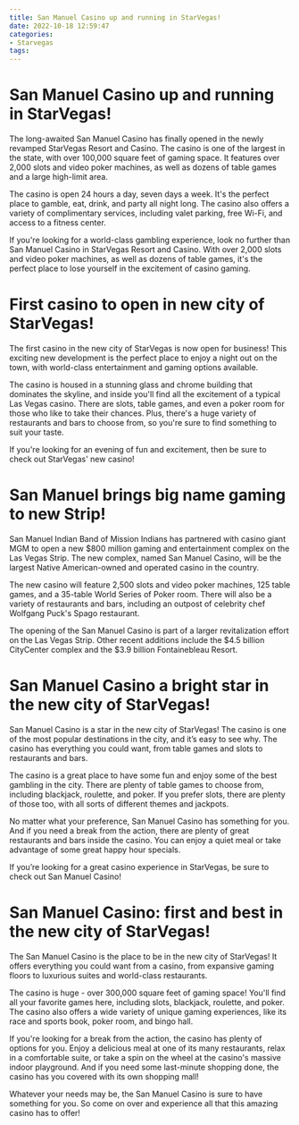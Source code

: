 ```yaml
---
title: San Manuel Casino up and running in StarVegas!
date: 2022-10-18 12:59:47
categories:
- Starvegas
tags:
---
```



#  San Manuel Casino up and running in StarVegas!

The long-awaited San Manuel Casino has finally opened in the newly revamped StarVegas Resort and Casino. The casino is one of the largest in the state, with over 100,000 square feet of gaming space. It features over 2,000 slots and video poker machines, as well as dozens of table games and a large high-limit area.

The casino is open 24 hours a day, seven days a week. It's the perfect place to gamble, eat, drink, and party all night long. The casino also offers a variety of complimentary services, including valet parking, free Wi-Fi, and access to a fitness center.

If you're looking for a world-class gambling experience, look no further than San Manuel Casino in StarVegas Resort and Casino. With over 2,000 slots and video poker machines, as well as dozens of table games, it's the perfect place to lose yourself in the excitement of casino gaming.

#  First casino to open in new city of StarVegas!

The first casino in the new city of StarVegas is now open for business! This exciting new development is the perfect place to enjoy a night out on the town, with world-class entertainment and gaming options available.

The casino is housed in a stunning glass and chrome building that dominates the skyline, and inside you'll find all the excitement of a typical Las Vegas casino. There are slots, table games, and even a poker room for those who like to take their chances. Plus, there's a huge variety of restaurants and bars to choose from, so you're sure to find something to suit your taste.

If you're looking for an evening of fun and excitement, then be sure to check out StarVegas' new casino!

#  San Manuel brings big name gaming to new Strip!

San Manuel Indian Band of Mission Indians has partnered with casino giant MGM to open a new $800 million gaming and entertainment complex on the Las Vegas Strip. The new complex, named San Manuel Casino, will be the largest Native American-owned and operated casino in the country.

The new casino will feature 2,500 slots and video poker machines, 125 table games, and a 35-table World Series of Poker room. There will also be a variety of restaurants and bars, including an outpost of celebrity chef Wolfgang Puck's Spago restaurant.

The opening of the San Manuel Casino is part of a larger revitalization effort on the Las Vegas Strip. Other recent additions include the $4.5 billion CityCenter complex and the $3.9 billion Fontainebleau Resort.

#  San Manuel Casino a bright star in the new city of StarVegas!

San Manuel Casino is a star in the new city of StarVegas! The casino is one of the most popular destinations in the city, and it’s easy to see why. The casino has everything you could want, from table games and slots to restaurants and bars.

The casino is a great place to have some fun and enjoy some of the best gambling in the city. There are plenty of table games to choose from, including blackjack, roulette, and poker. If you prefer slots, there are plenty of those too, with all sorts of different themes and jackpots.

No matter what your preference, San Manuel Casino has something for you. And if you need a break from the action, there are plenty of great restaurants and bars inside the casino. You can enjoy a quiet meal or take advantage of some great happy hour specials.

If you’re looking for a great casino experience in StarVegas, be sure to check out San Manuel Casino!

#  San Manuel Casino: first and best in the new city of StarVegas!

The San Manuel Casino is the place to be in the new city of StarVegas! It offers everything you could want from a casino, from expansive gaming floors to luxurious suites and world-class restaurants.

The casino is huge - over 300,000 square feet of gaming space! You'll find all your favorite games here, including slots, blackjack, roulette, and poker. The casino also offers a wide variety of unique gaming experiences, like its race and sports book, poker room, and bingo hall.

If you're looking for a break from the action, the casino has plenty of options for you. Enjoy a delicious meal at one of its many restaurants, relax in a comfortable suite, or take a spin on the wheel at the casino's massive indoor playground. And if you need some last-minute shopping done, the casino has you covered with its own shopping mall!

Whatever your needs may be, the San Manuel Casino is sure to have something for you. So come on over and experience all that this amazing casino has to offer!